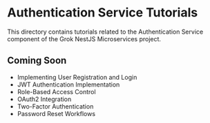 # Authentication Service Tutorials

This directory contains tutorials related to the Authentication Service component of the Grok NestJS Microservices project.

## Coming Soon

- Implementing User Registration and Login
- JWT Authentication Implementation
- Role-Based Access Control
- OAuth2 Integration
- Two-Factor Authentication
- Password Reset Workflows 